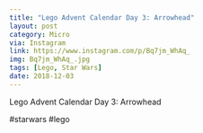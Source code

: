 ```yaml
---
title: "Lego Advent Calendar Day 3: Arrowhead"
layout: post
category: Micro
via: Instagram
link: https://www.instagram.com/p/Bq7jm_WhAq_
img: Bq7jm_WhAq_.jpg
tags: [Lego, Star Wars]
date: 2018-12-03
---
```

Lego Advent Calendar Day 3: Arrowhead

#starwars #lego